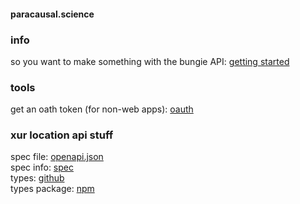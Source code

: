 #### paracausal.science
### info
so you want to make something with the bungie API: [getting started](getting-started/)  

### tools
get an oath token (for non-web apps): [oauth](oauth/)  

### xur location api stuff
spec file: [openapi.json](openapi.json)  
spec info:  [spec](spec)  
types:  [github](https://github.com/d2api/d2api-types/blob/master/index.d.ts)  
types package:  [npm](https://www.npmjs.com/package/@d2api/d2api-types)  

